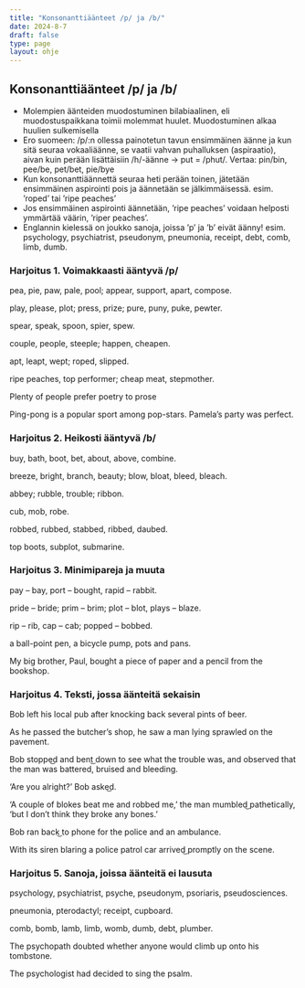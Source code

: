 ```yaml
---
title: "Konsonanttiäänteet /p/ ja /b/"
date: 2024-8-7
draft: false
type: page
layout: ohje
---
```


## Konsonanttiäänteet /p/ ja /b/
- Molempien äänteiden muodostuminen bilabiaalinen, eli muodostuspaikkana toimii molemmat huulet. Muodostuminen alkaa huulien sulkemisella
-	Ero suomeen: /p/:n ollessa painotetun tavun ensimmäinen äänne ja kun sitä seuraa vokaaliäänne, se vaatii vahvan puhalluksen (aspiraatio), aivan kuin perään lisättäisiin /h/-äänne -> put = /phut/.
Vertaa: pin/bin, pee/be, pet/bet, pie/bye 
-	Kun konsonanttiäännettä seuraa heti perään toinen, jätetään ensimmäinen aspirointi pois ja äännetään se jälkimmäisessä. esim. ’roped’ tai ’ripe peaches’
-	Jos ensimmäinen aspirointi äännetään, ’ripe peaches’ voidaan helposti ymmärtää väärin, ’riper peaches’.
-	Englannin kielessä on joukko sanoja, joissa ’p’ ja ’b’ eivät äänny! esim. psychology, psychiatrist, pseudonym, pneumonia, receipt, debt, comb, limb, dumb.
	
### Harjoitus 1. Voimakkaasti ääntyvä /p/
pea, pie, paw, pale, pool; appear, support, apart, compose.

play, please, plot; press, prize; pure, puny, puke, pewter.

spear, speak, spoon, spier, spew.

couple, people, steeple; happen, cheapen.

apt, leapt, wept; roped, slipped.

ripe peaches, top performer; cheap meat, stepmother.

Plenty of people prefer poetry to prose 

Ping-pong is a popular sport among pop-stars.
Pamela’s party was perfect.

### Harjoitus 2. Heikosti ääntyvä /b/
buy, bath, boot, bet, about, above, combine. 

breeze, bright, branch, beauty; blow, bloat, bleed, bleach.

abbey; rubble, trouble; ribbon.

cub, mob, robe.

robbed, rubbed, stabbed, ribbed, daubed. 

top boots, subplot, submarine. 
 
### Harjoitus 3. Minimipareja ja muuta
pay – bay, port – bought, rapid – rabbit.

pride – bride; prim – brim; plot – blot, plays – blaze.

rip – rib, cap – cab; popped – bobbed.

a ball-point pen, a bicycle pump, pots and pans. 

My big brother, Paul, bought a piece of paper and a pencil from the bookshop.

### Harjoitus 4. Teksti, jossa äänteitä sekaisin
Bob left his local pub after knocking back several pints of beer. 

As he passed the butcher’s shop, he saw a man lying sprawled on the pavement. 

Bob stoppe͜d and bent͜ down to see what the trouble was, and observed that the man was battered, bruised and bleeding. 

‘Are you alright?’ Bob aske͜d.

‘A couple of blokes beat me and robbed me,’ the man mumbled͜ pathetically, ‘but I don’t think they broke any bones.’ 

Bob ran back͜ to phone for the police and an ambulance. 

With its siren blaring a police patrol car arrived͜ promptly on the scene. 

### Harjoitus 5. Sanoja, joissa äänteitä ei lausuta
psychology, psychiatrist, psyche, pseudonym, psoriaris, pseudosciences.

pneumonia, pterodactyl; receipt, cupboard. 

comb, bomb, lamb, limb, womb, dumb, debt, plumber. 


The psychopath doubted whether anyone would climb up onto his tombstone.

The psychologist had decided to sing the psalm. 
 
